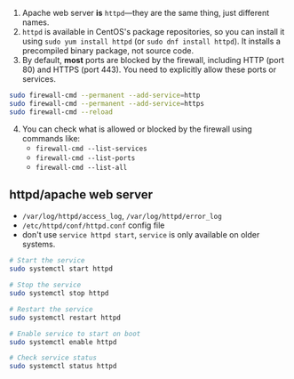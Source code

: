 1. Apache web server **is** `httpd`—they are the same thing, just different names.
2. `httpd` is available in CentOS's package repositories, so you can install it using `sudo yum install httpd` (or `sudo dnf install httpd`). It installs a precompiled binary package, not source code.
3. By default, **most** ports are blocked by the firewall, including HTTP (port 80) and HTTPS (port 443). You need to explicitly allow these ports or services.
```bash
sudo firewall-cmd --permanent --add-service=http
sudo firewall-cmd --permanent --add-service=https
sudo firewall-cmd --reload
```
4. You can check what is allowed or blocked by the firewall using commands like:
    - `firewall-cmd --list-services`
    - `firewall-cmd --list-ports`
    - `firewall-cmd --list-all`

## httpd/apache web server
- `/var/log/httpd/access_log`, `/var/log/httpd/error_log`
- `/etc/httpd/conf/httpd.conf` config file
- don't use `service httpd start`, `service` is only available on older systems. 
```bash
# Start the service
sudo systemctl start httpd

# Stop the service
sudo systemctl stop httpd

# Restart the service
sudo systemctl restart httpd

# Enable service to start on boot
sudo systemctl enable httpd

# Check service status
sudo systemctl status httpd
```
